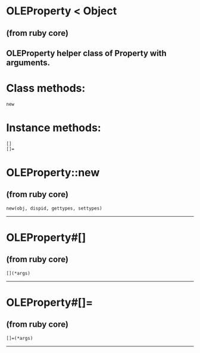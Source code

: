 # OLEProperty < Object

(from ruby core)
---
OLEProperty helper class of Property with arguments.
---
# Class methods:

    new

# Instance methods:

    []
    []=

# OLEProperty::new

(from ruby core)
---
    new(obj, dispid, gettypes, settypes)

---


# OLEProperty#[]

(from ruby core)
---
    [](*args)

---


# OLEProperty#[]=

(from ruby core)
---
    []=(*args)

---


